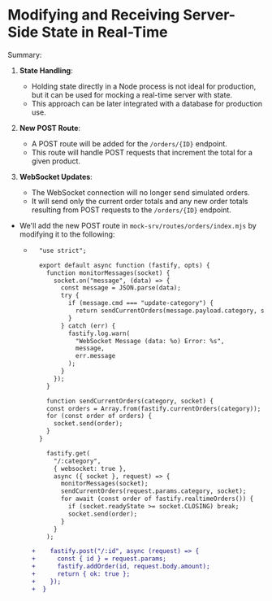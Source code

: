 # Modifying and Receiving Server-Side State in Real-Time

Summary:

1. **State Handling**: 
   - Holding state directly in a Node process is not ideal for production, but it can be used for mocking a real-time server with state.
   - This approach can be later integrated with a database for production use.

2. **New POST Route**:
   - A POST route will be added for the `/orders/{ID}` endpoint.
   - This route will handle POST requests that increment the total for a given product.

3. **WebSocket Updates**:
   - The WebSocket connection will no longer send simulated orders.
   - It will send only the current order totals and any new order totals resulting from POST requests to the `/orders/{ID}` endpoint.


- We'll add the new POST route in `mock-srv/routes/orders/index.mjs` by modifying it to the following:

    - ```diff
        "use strict";

        export default async function (fastify, opts) {
          function monitorMessages(socket) {
            socket.on("message", (data) => {
              const message = JSON.parse(data);
              try {
                if (message.cmd === "update-category") {
                  return sendCurrentOrders(message.payload.category, socket);
                }
              } catch (err) {
                fastify.log.warn(
                  "WebSocket Message (data: %o) Error: %s",
                  message,
                  err.message
                );
              }
            });
          }

          function sendCurrentOrders(category, socket) {
          const orders = Array.from(fastify.currentOrders(category));
          for (const order of orders) {
            socket.send(order);
          }
        }

          fastify.get(
            "/:category",
            { websocket: true },
            async ({ socket }, request) => {
              monitorMessages(socket);
              sendCurrentOrders(request.params.category, socket);
              for await (const order of fastify.realtimeOrders()) {
                if (socket.readyState >= socket.CLOSING) break;
                socket.send(order);
              }
            }
          );

      +    fastify.post("/:id", async (request) => {
      +      const { id } = request.params;
      +      fastify.addOrder(id, request.body.amount);
      +      return { ok: true };
      +    });
      +  }
      ```